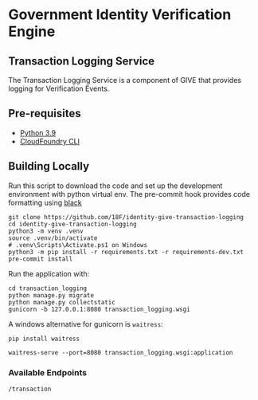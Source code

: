 # Government Identity Verification Engine

## Transaction Logging Service

The Transaction Logging Service is a component of GIVE that provides logging for Verification Events.

## Pre-requisites
- [Python 3.9](https://www.python.org/)
- [CloudFoundry CLI](https://docs.cloudfoundry.org/cf-cli/)

## Building Locally

Run this script to download the code and set up the development environment with python virtual env. The pre-commit hook provides code formatting using [black](https://black.readthedocs.io/en/stable/)

```
git clone https://github.com/18F/identity-give-transaction-logging
cd identity-give-transaction-logging
python3 -m venv .venv
source .venv/bin/activate
# .venv\Scripts\Activate.ps1 on Windows
python3 -m pip install -r requirements.txt -r requirements-dev.txt
pre-commit install
```

Run the application with:

```
cd transaction_logging
python manage.py migrate
python manage.py collectstatic
gunicorn -b 127.0.0.1:8080 transaction_logging.wsgi
```

A windows alternative for gunicorn is `waitress`:

``` 
pip install waitress

waitress-serve --port=8080 transaction_logging.wsgi:application
```


### Available Endpoints

`/transaction`
